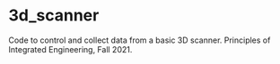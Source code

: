 # 3d_scanner

Code to control and collect data from a basic 3D scanner. Principles of Integrated Engineering, Fall 2021.
